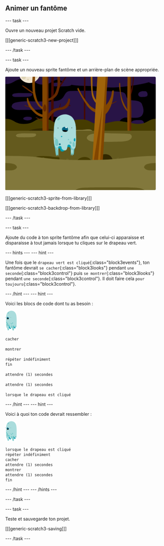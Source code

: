 ## Animer un fantôme

\--- task \---

Ouvre un nouveau projet Scratch vide.

[[[generic-scratch3-new-project]]]

\--- /task \---

\--- task \---

Ajoute un nouveau sprite fantôme et un arrière-plan de scène appropriée.

![capture d'écran](images/ghost-ghost.png)

[[[generic-scratch3-sprite-from-library]]]

[[[generic-scratch3-backdrop-from-library]]]

\--- /task \---

\--- task \---

Ajoute du code à ton sprite fantôme afin que celui-ci apparaisse et disparaisse à tout jamais lorsque tu cliques sur le drapeau vert.

\--- hints \--- \--- hint \---

Une fois que le `drapeau vert est cliqué`{:class="block3events"}, ton fantôme devrait `se cacher`{:class="block3looks"} pendant `une seconde`{:class="block3control"} puis `se montrer`{:class="block3looks"} pendant `une seconde`{:class="block3control"}. Il doit faire cela `pour toujours`{:class="block3control"}.

\--- /hint \--- \--- hint \---

Voici les blocs de code dont tu as besoin :

![sprite-fantôme](images/ghost-sprite.png)

```blocks3
cacher

montrer

répéter indéfiniment
fin

attendre (1) secondes

attendre (1) secondes

lorsque le drapeau est cliqué
```

\--- /hint \--- \--- hint \---

Voici à quoi ton code devrait ressembler :

![sprite-fantôme](images/ghost-sprite.png)

```blocks3
lorsque le drapeau est cliqué
répéter indéfiniment
cacher
attendre (1) secondes
montrer
attendre (1) secondes
fin
```

\--- /hint \--- \--- /hints \---

\--- /task \---

\--- task \---

Teste et sauvegarde ton projet.

[[[generic-scratch3-saving]]]

\--- /task \---
